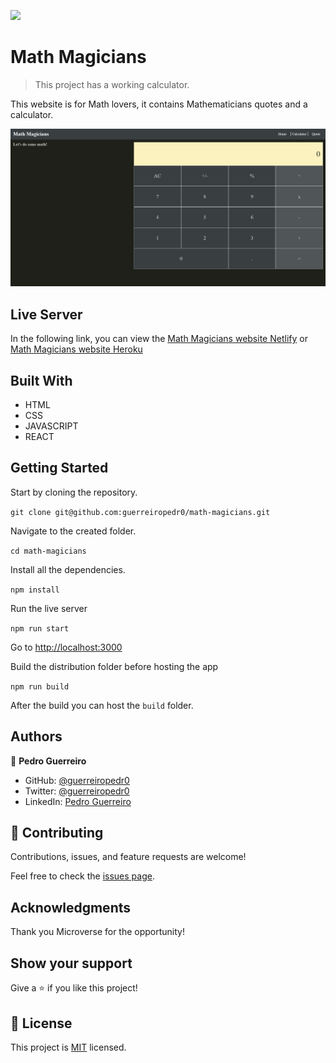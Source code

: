 ![](https://img.shields.io/badge/Microverse-blueviolet)

# Math Magicians

> This project has a working calculator.

This website is for Math lovers, it contains Mathematicians quotes and a calculator.

![screenshot](./preview.png)

## Live Server

In the following link, you can view the [Math Magicians website Netlify](https://guerreiropedr0-math-magicians.netlify.app) or [Math Magicians website Heroku](https://guerreiropedr0-math-magicians.herokuapp.com/)

## Built With

- HTML
- CSS
- JAVASCRIPT
- REACT

## Getting Started

Start by cloning the repository.

`git clone git@github.com:guerreiropedr0/math-magicians.git`

Navigate to the created folder.

`cd math-magicians`

Install all the dependencies.

`npm install`

Run the live server

`npm run start`

Go to [http://localhost:3000](http://localhost:3000)

Build the distribution folder before hosting the app

`npm run build`

After the build you can host the `build` folder.

## Authors

👤 **Pedro Guerreiro**

- GitHub: [@guerreiropedr0](https://github.com/guerreiropedr0)
- Twitter: [@guerreiropedr0](https://twitter.com/guerreiropedr0)
- LinkedIn: [Pedro Guerreiro](https://www.linkedin.com/in/guerreiropedr0/)

## 🤝 Contributing

Contributions, issues, and feature requests are welcome!

Feel free to check the [issues page](../../issues/).

## Acknowledgments

Thank you Microverse for the opportunity!

## Show your support

Give a ⭐️ if you like this project!

## 📝 License

This project is [MIT](./MIT.md) licensed.
